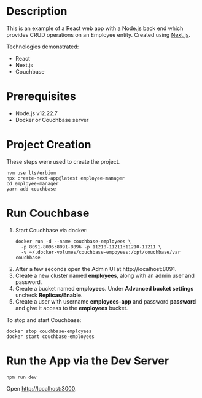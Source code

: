 # Description
This is an example of a React web app with a Node.js back end which provides CRUD operations on an Employee entity.
Created using [Next.js](https://nextjs.org/).

Technologies demonstrated:
* React
* Next.js
* Couchbase

# Prerequisites
* Node.js v12.22.7
* Docker or Couchbase server

# Project Creation
These steps were used to create the project.
```
nvm use lts/erbium
npx create-next-app@latest employee-manager
cd employee-manager
yarn add couchbase
```

# Run Couchbase
1. Start Couchbase via docker:
    ```
    docker run -d --name couchbase-employees \
      -p 8091-8096:8091-8096 -p 11210-11211:11210-11211 \
      -v ~/.docker-volumes/couchbase-empoyees:/opt/couchbase/var couchbase
    ```
2. After a few seconds open the Admin UI at http://localhost:8091.
3. Create a new cluster named **employees**, along with an admin user and password.
4. Create a bucket named **employees**. Under **Advanced bucket settings** uncheck **Replicas/Enable**.
5. Create a user with username **employees-app** and password **password** and give it access to the **employees** bucket.

To stop and start Couchbase:
```
docker stop couchbase-employees
docker start couchbase-employees
```

# Run the App via the Dev Server
```
npm run dev
```

Open [http://localhost:3000](http://localhost:3000).

